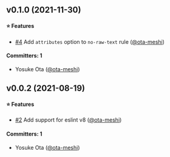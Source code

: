 
## v0.1.0 (2021-11-30)

#### :star: Features
* [#4](https://github.com/intlify/eslint-plugin-svelte/pull/4) Add `attributes` option to `no-raw-text` rule ([@ota-meshi](https://github.com/ota-meshi))

#### Committers: 1
- Yosuke Ota ([@ota-meshi](https://github.com/ota-meshi))


## v0.0.2 (2021-08-19)

#### :star: Features
* [#2](https://github.com/intlify/eslint-plugin-svelte/pull/2) Add support for eslint v8 ([@ota-meshi](https://github.com/ota-meshi))

#### Committers: 1
- Yosuke Ota ([@ota-meshi](https://github.com/ota-meshi))

